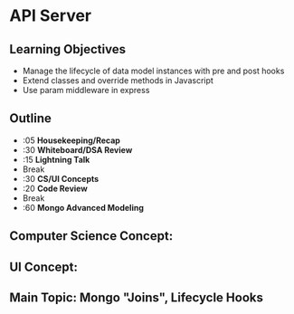 # API Server

## Learning Objectives

* Manage the lifecycle of data model instances with pre and post hooks
* Extend classes and override methods in Javascript
* Use param middleware in express

## Outline
* :05 **Housekeeping/Recap**
* :30 **Whiteboard/DSA Review**
* :15 **Lightning Talk**
* Break
* :30 **CS/UI Concepts**
* :20 **Code Review**
* Break
* :60 **Mongo Advanced Modeling**

## Computer Science Concept:

## UI Concept:

## Main Topic: Mongo "Joins", Lifecycle Hooks
